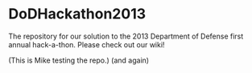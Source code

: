 DoDHackathon2013
================

The repository for our solution to the 2013 Department of Defense first annual hack-a-thon.
Please check out our wiki!

(This is Mike testing the repo.)
(and again)

